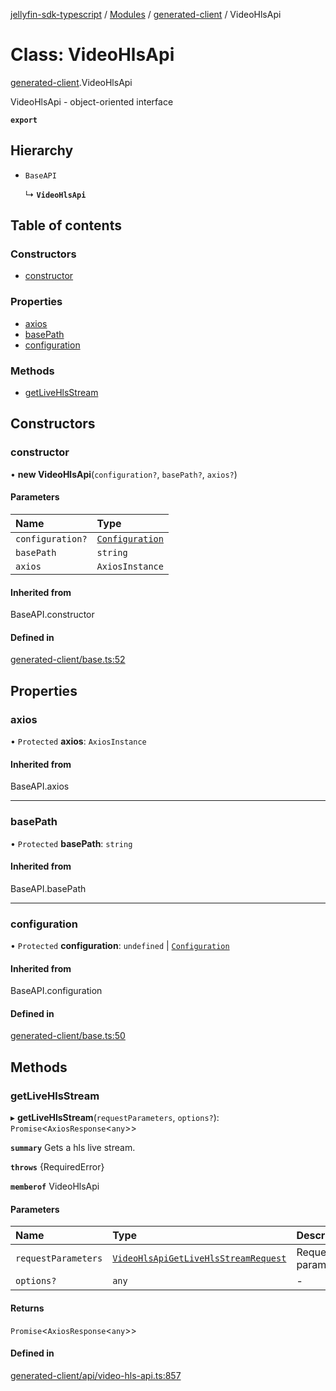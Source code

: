 [jellyfin-sdk-typescript](../README.md) / [Modules](../modules.md) / [generated-client](../modules/generated_client.md) / VideoHlsApi

# Class: VideoHlsApi

[generated-client](../modules/generated_client.md).VideoHlsApi

VideoHlsApi - object-oriented interface

**`export`**

## Hierarchy

- `BaseAPI`

  ↳ **`VideoHlsApi`**

## Table of contents

### Constructors

- [constructor](generated_client.VideoHlsApi.md#constructor)

### Properties

- [axios](generated_client.VideoHlsApi.md#axios)
- [basePath](generated_client.VideoHlsApi.md#basepath)
- [configuration](generated_client.VideoHlsApi.md#configuration)

### Methods

- [getLiveHlsStream](generated_client.VideoHlsApi.md#getlivehlsstream)

## Constructors

### constructor

• **new VideoHlsApi**(`configuration?`, `basePath?`, `axios?`)

#### Parameters

| Name | Type |
| :------ | :------ |
| `configuration?` | [`Configuration`](index.Configuration.md) |
| `basePath` | `string` |
| `axios` | `AxiosInstance` |

#### Inherited from

BaseAPI.constructor

#### Defined in

[generated-client/base.ts:52](https://github.com/thornbill/jellyfin-sdk-typescript/blob/350a9a5/src/generated-client/base.ts#L52)

## Properties

### axios

• `Protected` **axios**: `AxiosInstance`

#### Inherited from

BaseAPI.axios

___

### basePath

• `Protected` **basePath**: `string`

#### Inherited from

BaseAPI.basePath

___

### configuration

• `Protected` **configuration**: `undefined` \| [`Configuration`](index.Configuration.md)

#### Inherited from

BaseAPI.configuration

#### Defined in

[generated-client/base.ts:50](https://github.com/thornbill/jellyfin-sdk-typescript/blob/350a9a5/src/generated-client/base.ts#L50)

## Methods

### getLiveHlsStream

▸ **getLiveHlsStream**(`requestParameters`, `options?`): `Promise`<`AxiosResponse`<`any`\>\>

**`summary`** Gets a hls live stream.

**`throws`** {RequiredError}

**`memberof`** VideoHlsApi

#### Parameters

| Name | Type | Description |
| :------ | :------ | :------ |
| `requestParameters` | [`VideoHlsApiGetLiveHlsStreamRequest`](../interfaces/generated_client.VideoHlsApiGetLiveHlsStreamRequest.md) | Request parameters. |
| `options?` | `any` | - |

#### Returns

`Promise`<`AxiosResponse`<`any`\>\>

#### Defined in

[generated-client/api/video-hls-api.ts:857](https://github.com/thornbill/jellyfin-sdk-typescript/blob/350a9a5/src/generated-client/api/video-hls-api.ts#L857)
